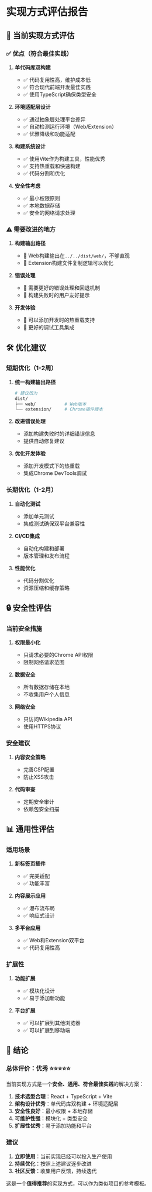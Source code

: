 # 实现方式评估报告

## 🎯 当前实现方式评估

### ✅ 优点（符合最佳实践）

1. **单代码库双构建**
   - ✅ 代码复用性高，维护成本低
   - ✅ 符合现代前端开发最佳实践
   - ✅ 使用TypeScript确保类型安全

2. **环境适配层设计**
   - ✅ 通过抽象层处理平台差异
   - ✅ 自动检测运行环境（Web/Extension）
   - ✅ 优雅降级和功能适配

3. **构建系统设计**
   - ✅ 使用Vite作为构建工具，性能优秀
   - ✅ 支持热重载和快速构建
   - ✅ 代码分割和优化

4. **安全性考虑**
   - ✅ 最小权限原则
   - ✅ 本地数据存储
   - ✅ 安全的网络请求处理

### ⚠️ 需要改进的地方

1. **构建输出路径**
   - 🔄 Web构建输出在`../../dist/web/`，不够直观
   - 🔄 Extension构建文件复制逻辑可以优化

2. **错误处理**
   - 🔄 需要更好的错误处理和回退机制
   - 🔄 构建失败时的用户友好提示

3. **开发体验**
   - 🔄 可以添加开发时的热重载支持
   - 🔄 更好的调试工具集成

## 🛠️ 优化建议

### 短期优化（1-2周）

1. **统一构建输出路径**
   ```bash
   # 建议改为
   dist/
   ├── web/           # Web版本
   └── extension/     # Chrome插件版本
   ```

2. **改进错误处理**
   - 添加构建失败时的详细错误信息
   - 提供自动修复建议

3. **优化开发体验**
   - 添加开发模式下的热重载
   - 集成Chrome DevTools调试

### 长期优化（1-2月）

1. **自动化测试**
   - 添加单元测试
   - 集成测试确保双平台兼容性

2. **CI/CD集成**
   - 自动化构建和部署
   - 版本管理和发布流程

3. **性能优化**
   - 代码分割优化
   - 资源压缩和缓存策略

## 🔒 安全性评估

### 当前安全措施

1. **权限最小化**
   - 只请求必要的Chrome API权限
   - 限制网络请求范围

2. **数据安全**
   - 所有数据存储在本地
   - 不收集用户个人信息

3. **网络安全**
   - 只访问Wikipedia API
   - 使用HTTPS协议

### 安全建议

1. **内容安全策略**
   - 完善CSP配置
   - 防止XSS攻击

2. **代码审查**
   - 定期安全审计
   - 依赖包安全扫描

## 📊 通用性评估

### 适用场景

1. **新标签页插件**
   - ✅ 完美适配
   - ✅ 功能丰富

2. **内容展示应用**
   - ✅ 瀑布流布局
   - ✅ 响应式设计

3. **多平台应用**
   - ✅ Web和Extension双平台
   - ✅ 代码复用性高

### 扩展性

1. **功能扩展**
   - ✅ 模块化设计
   - ✅ 易于添加新功能

2. **平台扩展**
   - ✅ 可以扩展到其他浏览器
   - ✅ 可以扩展到移动端

## 🎯 结论

### 总体评价：**优秀** ⭐⭐⭐⭐⭐

当前实现方式是一个**安全、通用、符合最佳实践**的解决方案：

1. **技术选型合理**：React + TypeScript + Vite
2. **架构设计优秀**：单代码库双构建 + 环境适配层
3. **安全性良好**：最小权限 + 本地存储
4. **可维护性强**：模块化 + 类型安全
5. **扩展性优秀**：易于添加功能和平台

### 建议

1. **立即使用**：当前实现已经可以投入生产使用
2. **持续优化**：按照上述建议逐步改进
3. **社区反馈**：收集用户反馈，持续迭代

这是一个**值得推荐**的实现方式，可以作为类似项目的参考模板。 
